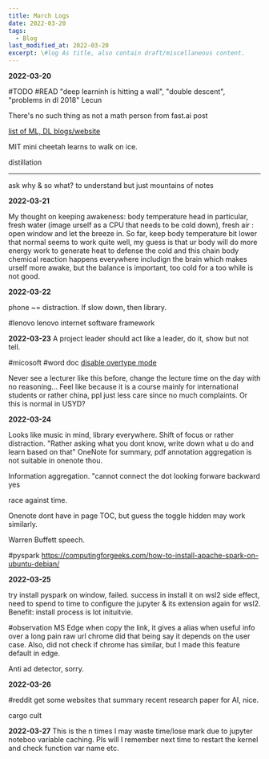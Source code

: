 ```yaml
---
title: March Logs
date: 2022-03-20
tags:
  - Blog
last_modified_at: 2022-03-20
excerpt: \#log As title, also contain draft/miscellaneous content.
---
```

**2022-03-20**

\#TODO \#READ 
"deep learninh is hitting a wall", "double descent", "problems in dl 2018" Lecun

There's no such thing as not a math person from fast.ai post

[list of ML, DL blogs/website](https://neptune.ai/blog/the-best-regularly-updated-machine-learning-blogs-or-resources)

MIT mini cheetah learns to walk on ice.

distillation

---

ask why & so what? to understand but just mountains of notes

**2022-03-21**

My thought on keeping awakeness: body temperature  head in particular, fresh water (image urself as a CPU that needs to be cold down), fresh air : open window and let the breeze in.
So far, keep body temperature bit lower that normal seems to work quite well, my guess is that ur body will do more energy work to generate heat to defense the cold and this chain body chemical reaction happens everywhere includign the brain which makes urself more awake, but the balance is important, too cold for a too while is not good.

**2022-03-22**

phone ~= distraction.
If slow down, then library. 

\#lenovo lenovo internet software framework 

**2022-03-23**
A project leader should act like a leader, do it, show but not tell.

\#micosoft \#word doc [disable overtype mode](https://support.microsoft.com/en-us/office/text-disappears-as-i-type-aa70b771-4733-47a6-bb98-78130afd083c)

Never see a lecturer like this before, change the lecture time on the day with no reasoning... Feel like because it is a course mainly for international students or rather china, ppl just less care since no much complaints. Or this is normal in USYD?

**2022-03-24**

Looks like music in mind, library everywhere. Shift of focus or rather distraction.
"Rather asking what you dont know, write down what u do and learn based on that"
OneNote for summary, pdf annotation aggregation is not suitable in onenote thou.

Information aggregation.
"cannot connect the dot looking forware backward yes

race against time.

Onenote dont have in page TOC, but guess the toggle hidden may work similarly.

Warren Buffett speech.

\#pyspark https://computingforgeeks.com/how-to-install-apache-spark-on-ubuntu-debian/

**2022-03-25**

try install pyspark on window, failed.
success in install it on wsl2
side effect, need to spend to time to configure the jupyter & its extension again for wsl2.
Benefit: install process is lot inituitvie.

\#observation
MS Edge when copy the link, it gives a alias when useful info over a long pain raw url chrome did that being say it depends on the user case. Also, did not check if chrome has similar, but I made this feature default in edge.

Anti ad detector, sorry.

**2022-03-26**

\#reddit get some websites that summary recent research paper for AI, nice.

cargo cult

**2022-03-27**
This is the n times I may waste time/lose mark due to jupyter noteboo variable caching. Pls will I remember next time to restart the kernel and check function var name etc.